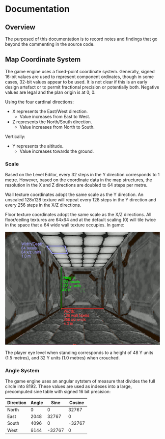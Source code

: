 # Documentation

## Overview

The purposed of this documentation is to record notes and findings that go beyond the commenting in the source code.

## Map Coordinate System

The game engine uses a fixed-point coordinate system. Generally, signed 16-bit values are used to represent component ordinates, though in some cases, 32-bit values appear to be used. It is not clear if this is an early design artefact or to permit fractional precision or potentially both. Negative values are legal and the plan origin is at 0, 0.

Using the four cardinal directions:

 - X represents the East/West direction.
     - Value increases from East to West.
 - Z represents the North/South direction.
     - Value increases from North to South.

Vertically:

 - Y represents the altitude.
     - Value increases towards the ground.

### Scale

Based on the Level Editor, every 32 steps in the Y direction corresponds to 1 metre. However, based on the coordinate data in the map structures, the resolution in the X and Z directions are doubled to 64 steps per metre.

Wall texture coordinates adopt the same scale as the Y direction. An unscaled 128x128 texture will repeat every 128 steps in the Y direction and every 256 steps in the X/Z directions.

Floor texture coordinates adopt the same scale as the X/Z directions. All floor/ceiling textures are 64x64 and at the default scaling (0) will tile twice in the space that a 64 wide wall texture occupies. In game:

![In World](./img/view_scale.png)

The player eye level when standing corresponds to a height of 48 Y units (1.5 metres), and 32 Y units (1.0 metres) when crouched.

### Angle System

The game engine uses an angular sytstem of measure that divides the full circle into 8192. These values are used as indexes into a large, precomputed sine table with signed 16 bit precision:
 
| Direction | Angle | Sine | Cosine |
| - | - | - | - |
| North | 0 | 0 | 32767 |
| East | 2048 | 32767 | 0 |
| South | 4096 | 0 | -32767 |
| West | 6144 | -32767 | 0 |

